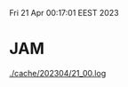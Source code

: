 Fri 21 Apr 00:17:01 EEST 2023
# JAM
<a href='./cache/202304/21_00.log'>./cache/202304/21_00.log</a>
